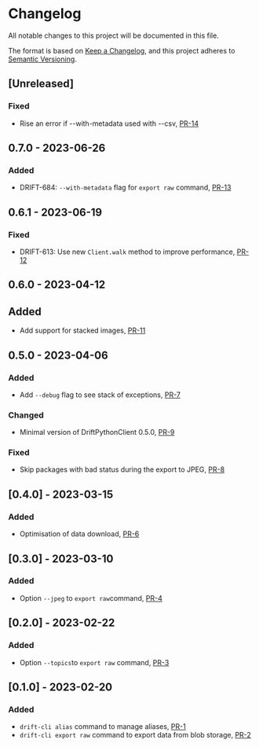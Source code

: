 # Changelog

All notable changes to this project will be documented in this file.

The format is based on [Keep a Changelog](https://keepachangelog.com/en/1.0.0/),
and this project adheres to [Semantic Versioning](https://semver.org/spec/v2.0.0.html).

## [Unreleased]

### Fixed

- Rise an error if --with-metadata used with --csv, [PR-14](https://github.com/panda-official/DriftCLI/pull/14)

## 0.7.0 - 2023-06-26

### Added

- DRIFT-684: `--with-metadata` flag for `export raw` command, [PR-13](https://github.com/panda-official/DriftCLI/pull/13)

## 0.6.1 - 2023-06-19

### Fixed

- DRIFT-613: Use new `Client.walk` method to improve performance, [PR-12](https://github.com/panda-official/DriftCLI/pull/12)

## 0.6.0 - 2023-04-12

## Added

- Add support for stacked images, [PR-11](https://github.com/panda-official/DriftCLI/pull/11)

## 0.5.0 - 2023-04-06

### Added

- Add `--debug` flag to see stack of exceptions, [PR-7](https://github.com/panda-official/DriftCLI/pull/7)

### Changed

- Minimal version of DriftPythonClient 0.5.0, [PR-9](https://github.com/panda-official/DriftCLI/pull/9)

### Fixed

- Skip packages with bad status during the export to JPEG, [PR-8](https://github.com/panda-official/DriftCLI/pull/8)

## [0.4.0] - 2023-03-15

### Added

- Optimisation of data download, [PR-6](https://github.com/panda-official/DriftCLI/pull/6)

## [0.3.0] - 2023-03-10

### Added

- Option `--jpeg` to `export raw`command, [PR-4](https://github.com/panda-official/DriftCLI/pull/4)

## [0.2.0] - 2023-02-22

### Added

- Option `--topics`to `export raw` command, [PR-3](https://github.com/panda-official/DriftCLI/pull/3)

## [0.1.0] - 2023-02-20

### Added

- `drift-cli alias` command to manage aliases, [PR-1](https://github.com/panda-official/DriftCLI/pull/1)
- `drift-cli export raw` command to export data from blob
  storage, [PR-2](https://github.com/panda-official/DriftCLI/pull/2)
